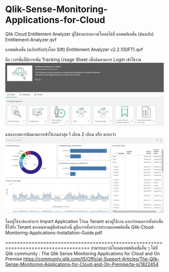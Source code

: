 # Qlik-Sense-Monitoring-Applications-for-Cloud
Qlik Cloud Entitlement Analyzer
ผู้ใช้สามารถดาวน์โหลดได้ที่
แอพพลิเคชั่น (ต้นฉบับ)
Entitlement-Analyzer.qvf

แอพพลิเคชั่น (ฉบับปรับปรุงโดย Sift)
Entitlement Analyzer v2.2.1(SIFT).qvf

คือ เวอร์ชั่นที่มีการเพิ่ม Tracking Usage Sheet เพื่อติดตามการ Login เข้าใช้งาน
![Image](https://github.com/thanyaponm/qlik/blob/main/TrackingUsage.png?raw=true)

แสดงภาพการติดตามการเข้าใช้งานล่าสุด 1 เดือน 2 เดือน หรือ มากกว่า
![Image](https://github.com/thanyaponm/qlik/blob/main/TrackingUsageSheet.png?raw=true)

โดยผู้ใช้จะต้องทำการ Import Application ไว้บน Tenant ของผู้ใช้งาน และกำหนดการตั้งค่าเพื่อชี้ไปยัง Tenant ของตนตามคู่มือด้านล่างนี้
คู่มือการตั้งค่าการทำงานแอพพลิคชั่น
Qlik-Cloud-Monitoring-Applications-Installation-Guide.pdf

===================================================================================
สามารถดาวน์โหลดแอพพลิเคชั่นอื่น ๆ ได้ที่ Qlik community : The Qlik Sense Monitoring Applications for Cloud and On Premise
https://community.qlik.com/t5/Official-Support-Articles/The-Qlik-Sense-Monitoring-Applications-for-Cloud-and-On-Premise/ta-p/1822454
